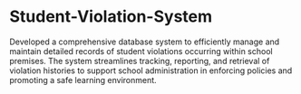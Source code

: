 # Student-Violation-System
Developed a comprehensive database system to efficiently manage and maintain detailed records of student violations occurring within school premises. The system streamlines tracking, reporting, and retrieval of violation histories to support school administration in enforcing policies and promoting a safe learning environment.
